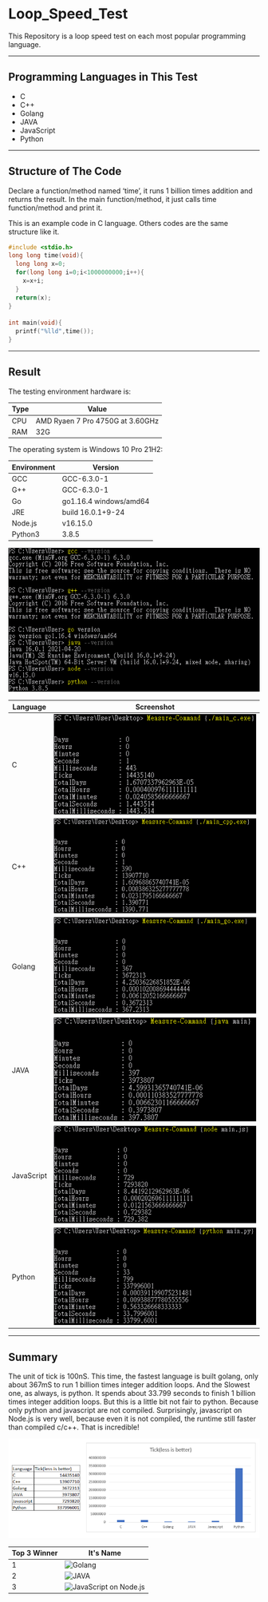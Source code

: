 # Loop_Speed_Test
This Repository is a loop speed test on each most popular programming language.

---

## Programming Languages in This Test

- C
- C++
- Golang
- JAVA
- JavaScript
- Python

---

## Structure of The Code

Declare a function/method named ‘time’, it runs 1 billion times addition and returns the result. In the main function/method, it just calls time function/method and print it.

This is an example code in C language. Others codes are the same structure like it.

```c
#include <stdio.h>
long long time(void){
  long long x=0;
  for(long long i=0;i<1000000000;i++){
    x=x+i;
  }
  return(x);
}

int main(void){
  printf("%lld",time());
}
```

---

## Result

The testing environment hardware is:

| Type | Value |
|------|-------|
| CPU  | AMD Ryaen 7 Pro 4750G at 3.60GHz |
| RAM  | 32G |


The operating system is Windows 10 Pro 21H2:

| Environment | Version |
|-------------|---------|
| GCC | GCC-6.3.0-1 |
| G++ | GCC-6.3.0-1 |
| Go | go1.16.4 windows/amd64 |
| JRE | build 16.0.1+9-24 |
| Node.js | v16.15.0 |
| Python3 | 3.8.5 |

![Environments](Screenshot/environment.png)

| Language | Screenshot |
|----------|------------|
| C | ![main_c](Screenshot/main_c.png) |
| C++ | ![main_cpp](Screenshot/main_cpp.png) |
| Golang | ![main_go](Screenshot/main_go.png) |
| JAVA | ![main_java](Screenshot/main_java.png) |
| JavaScript | ![main_js](Screenshot/main_js.png) |
| Python | ![main_py](Screenshot/main_py.png) |

---

## Summary

The unit of tick is 100nS.
This time, the fastest language is built golang, only about 367mS to run 1 billion times integer addition loops. 
And the Slowest one, as always, is python. It spends about 33.799 seconds to finish 1 billion times integer addition loops.
But this is a little bit not fair to python. Because only python and javascript are not compiled.
Surprisingly, javascript on Node.js is very well, because even it is not compiled, the runtime still faster than compiled c/c++. That is incredible!

![summary](Screenshot/summary.png)

| Top 3 Winner | It's Name |
|--------------|-----------|
| 1 | ![Golang](https://go.dev/images/gophers/motorcycle.svg) |
| 2 | ![JAVA](https://upload.wikimedia.org/wikipedia/en/thumb/3/30/Java_programming_language_logo.svg/121px-Java_programming_language_logo.svg.png) |
| 3 | ![JavaScript on Node.js](https://nodejs.org/static/images/logo.svg) |
